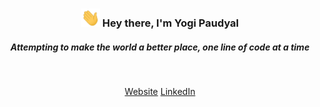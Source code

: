 <h3 align="center"><img src = "https://raw.githubusercontent.com/DillonBaird/DillonBaird/master/wave.gif" width = 30px> Hey there, I'm Yogi Paudyal</h3>
<h5 align="center">Attempting to make the world a better place, one line of code at a time</h5><br/>

<p align="center">
  <a target="_blank" href="https://yogipaudyal.github.io">Website</a>
  <a target="_blank" href="https://linkedin.com/in/yougansu">LinkedIn</a>
</p>
